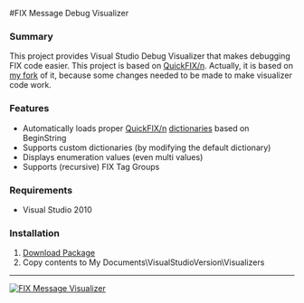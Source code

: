 #FIX Message Debug Visualizer
### Summary
This project provides Visual Studio Debug Visualizer that makes debugging FIX code easier. This project is based on [QuickFIX/n](https://github.com/connamara/quickfixn). Actually, it is based on  [my fork](https://github.com/unclepaul84/quickfixn) of it, because some changes needed to be made to make visualizer code work.

### Features
 * Automatically loads proper [QuickFIX/n](https://github.com/connamara/quickfixn) [dictionaries](https://github.com/connamara/quickfixn/tree/master/spec/fix) based on BeginString
 * Supports custom dictionaries (by modifying the default dictionary)
 * Displays enumeration values (even multi values)
 * Supports (recursive) FIX Tag Groups

### Requirements

* Visual Studio 2010

### Installation 

1. [Download Package](https://github.com/downloads/unclepaul84/fixmessagevisualizer/FixMessageDebugVisualizer.zip)
2. Copy contents to My Documents\VisualStudioVersion\Visualizers

***

[![FIX Message Visualizer][1]](https://github.com/unclepaul84/fixmessagevisualizer/wiki/FIX-Message-Debug-visualizer)

[1]: https://cloud.github.com/downloads/unclepaul84/fixmessagevisualizer/FixVisulizer2.png
